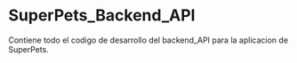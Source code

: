 # SuperPets_Backend_API
Contiene todo el codigo de desarrollo del backend_API para la aplicacion de SuperPets.
